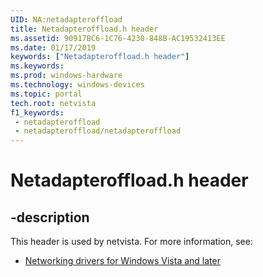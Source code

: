 ```yaml
---
UID: NA:netadapteroffload
title: Netadapteroffload.h header
ms.assetid: 90917BC6-1C76-4230-848B-AC19532413EE
ms.date: 01/17/2019
keywords: ["Netadapteroffload.h header"]
ms.keywords: 
ms.prod: windows-hardware
ms.technology: windows-devices
ms.topic: portal
tech.root: netvista
f1_keywords:
 - netadapteroffload
 - netadapteroffload/netadapteroffload
---
```


# Netadapteroffload.h header


## -description

This header is used by netvista. For more information, see:

- [Networking drivers for Windows Vista and later](../_netvista/index.md)


